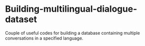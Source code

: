 # Building-multilingual-dialogue-dataset
Couple of useful codes for building a database containing multiple conversations in a specified language.
